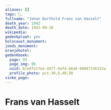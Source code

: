 ```yaml
---
aliases: []
tags: 👤, 
fullname: "Johan Barthold Frans van Hasselt"
death_year: 1942
death_date: 1942-09-10
wikipedia:
gedenkplaat: yes
holocaust_monument:
joods_monument:
oranjehotel:
gedenkboek:
  page: 93
  page_img: 96
  uuid: 6/edfe17ee-4977-4afd-b6a9-60087336315a
  profile_photo: pct:30,8,40,30
sinke_page:
---
```


# Frans van Hasselt
